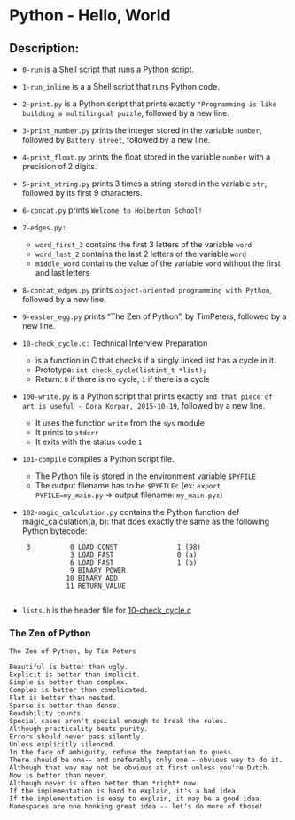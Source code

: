 # Python - Hello, World

## Description:
* `0-run` is a Shell script that runs a Python script.

* `1-run_inline` is a a Shell script that runs Python code.

* `2-print.py` is a Python script that prints exactly `"Programming is like building a multilingual puzzle`, followed by a new line.

* `3-print_number.py` prints the integer stored in the variable `number`, followed by `Battery street`, followed by a new line.

* `4-print_float.py` prints the float stored in the variable `number` with a precision of 2 digits.

* `5-print_string.py` prints 3 times a string stored in the variable `str`, followed by its first 9 characters.

* `6-concat.py` prints `Welcome to Holberton School!`

* `7-edges.py:`
  * `word_first_3` contains the first 3 letters of the variable `word`
  * `word_last_2` contains the last 2 letters of the variable `word`
  * `middle_word` contains the value of the variable `word` without the first and last letters

* `8-concat_edges.py` prints `object-oriented programming with Python`, followed by a new line.

* `9-easter_egg.py` prints “The Zen of Python”, by TimPeters, followed by a new line.

* `10-check_cycle.c:` Technical Interview Preparation
  * is  a function in C that checks if a singly linked list has a cycle in it.
  * Prototype: `int check_cycle(listint_t *list);`
  * Return: `0` if there is no cycle, `1` if there is a cycle
  
* `100-write.py` is  a Python script that prints exactly `and that piece of art is useful - Dora Korpar, 2015-10-19`, followed by a new line.
  * It uses the function `write` from the `sys` module
  * It prints to `stderr`
  * It exits with the status code `1`
  
* `101-compile` compiles a Python script file.
  * The Python file is stored in the environment variable `$PYFILE`
  * The output filename has to be `$PYFILEc` (ex: `export PYFILE=my_main.py` => output filename: `my_main.pyc`)

* `102-magic_calculation.py` contains the Python function def magic_calculation(a, b): that does exactly the same as the following Python bytecode:
  ```
   3          0 LOAD_CONST               1 (98)
              3 LOAD_FAST                0 (a)
              6 LOAD_FAST                1 (b)
              9 BINARY_POWER
             10 BINARY_ADD
             11 RETURN_VALUE
 
* `lists.h` is the header file for [10-check_cycle.c](./10-check_cycle.c)

### The Zen of Python
```
The Zen of Python, by Tim Peters

Beautiful is better than ugly.
Explicit is better than implicit.
Simple is better than complex.
Complex is better than complicated.
Flat is better than nested.
Sparse is better than dense.
Readability counts.
Special cases aren't special enough to break the rules.
Although practicality beats purity.
Errors should never pass silently.
Unless explicitly silenced.
In the face of ambiguity, refuse the temptation to guess.
There should be one-- and preferably only one --obvious way to do it.
Although that way may not be obvious at first unless you're Dutch.
Now is better than never.
Although never is often better than *right* now.
If the implementation is hard to explain, it's a bad idea.
If the implementation is easy to explain, it may be a good idea.
Namespaces are one honking great idea -- let's do more of those!
```
